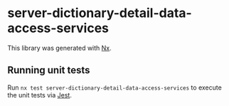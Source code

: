# server-dictionary-detail-data-access-services

This library was generated with [Nx](https://nx.dev).

## Running unit tests

Run `nx test server-dictionary-detail-data-access-services` to execute the unit tests via [Jest](https://jestjs.io).
